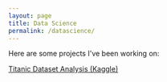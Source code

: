 ```yaml
---
layout: page
title: Data Science
permalink: /datascience/
---
```


Here are some projects I've been working on:

[Titanic Dataset Analysis (Kaggle)](https://github.com/skaplanhex/skaplanhex.github.io/blob/master/notebooks/titanic/Titanic.ipynb)